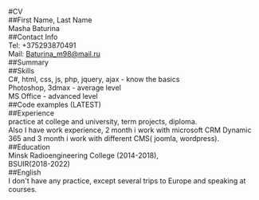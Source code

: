  #CV  
 ##First Name, Last Name  
   Masha Baturina  
##Contact Info  
   Tel: +375293870491  
   Mail: Baturina_m98@mail.ru  
##Summary  
##Skills  
   C#, html, css, js, php, jquery, ajax - know the basics  
   Photoshop, 3dmax - average level  
   MS Office - advanced level  
##Code examples (LATEST)  
##Experience   
   practice at college and university, term projects, diploma.  
   Also I have work experience, 2 month i work with microsoft CRM Dynamic 365 and 3 month i work with different CMS( joomla, wordpress).  
##Education   
   Minsk Radioengineering College (2014-2018),  
   BSUIR(2018-2022)  
##English  
   I don't have any practice, except several trips to Europe and speaking at courses.  
